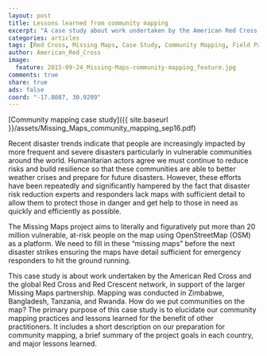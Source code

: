 ```yaml
---
layout: post
title: Lessons learned from community mapping
excerpt: "A case study about work undertaken by the American Red Cross and the global Red Cross and Red Crescent network, in support of the larger Missing Maps partnership, in urban and rural areas in East Africa and Bangladesh."
categories: articles
tags: [Red Cross, Missing Maps, Case Study, Community Mapping, Field Papers, OpenMapKit, '2015']
author: American_Red_Cross
image:
  feature: 2015-09-24_Missing-Maps-community-mapping_feature.jpg
comments: true
share: true
ads: false
coord: "-17.8087, 30.9289"
---
```


[Community mapping case study]({{ site.baseurl }}/assets/Missing_Maps_community_mapping_sep16.pdf)

Recent disaster trends indicate that people are increasingly impacted by more frequent and severe disasters particularly in vulnerable communities around the world. Humanitarian actors agree we must continue to reduce risks and build resilience so that these communities are able to better weather crises and prepare for future disasters. However, these efforts have been repeatedly and significantly hampered by the fact that disaster risk reduction experts and responders lack maps with sufficient detail to allow them to protect those in danger and get help to those in need as quickly and efficiently as possible.

The Missing Maps project aims to literally and figuratively put more than 20 million vulnerable, at-risk people on the map using OpenStreetMap (OSM) as a platform. We need to fill in these “missing maps” before the next disaster strikes ensuring the maps have detail sufficient for emergency responders to hit the ground running.

This case study is about work undertaken by the American Red Cross and the global Red Cross and Red Crescent network, in support of the larger Missing Maps partnership. Mapping was conducted in Zimbabwe, Bangladesh, Tanzania, and Rwanda. How do we put communities on the map? The primary purpose of this case study is to elucidate our community mapping practices and lessons learned for the benefit of other practitioners. It includes a short description on our preparation for community mapping, a brief summary of the project goals in each country, and major lessons learned.
